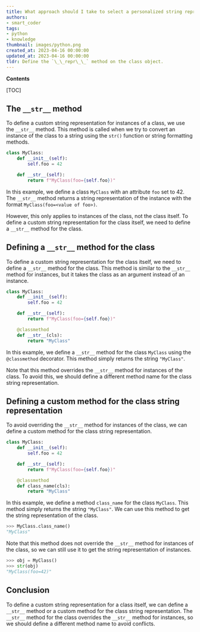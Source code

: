 ```yaml
---
title: What approach should I take to select a personalized string representation for the class itself rather than for its instances?
authors:
- smart_coder
tags:
- python
- knowledge
thumbnail: images/python.png
created_at: 2023-04-16 00:00:00
updated_at: 2023-04-16 00:00:00
tldr: Define the `\_\_repr\_\_` method on the class object.
---
```


**Contents**

[TOC]

## The `__str__` method

To define a custom string representation for instances of a class, we use the `__str__` method. This method is called when we try to convert an instance of the class to a string using the `str()` function or string formatting methods.

```python
class MyClass:
    def __init__(self):
        self.foo = 42

    def __str__(self):
        return f"MyClass(foo={self.foo})"
```

In this example, we define a class `MyClass` with an attribute `foo` set to 42. The `__str__` method returns a string representation of the instance with the format `MyClass(foo=<value of foo>)`.

However, this only applies to instances of the class, not the class itself. To define a custom string representation for the class itself, we need to define a `__str__` method for the class.


## Defining a `__str__` method for the class

To define a custom string representation for the class itself, we need to define a `__str__` method for the class. This method is similar to the `__str__` method for instances, but it takes the class as an argument instead of an instance.

```python
class MyClass:
    def __init__(self):
        self.foo = 42

    def __str__(self):
        return f"MyClass(foo={self.foo})"

    @classmethod
    def __str__(cls):
        return "MyClass"
```

In this example, we define a `__str__` method for the class `MyClass` using the `@classmethod` decorator. This method simply returns the string `"MyClass"`. 

Note that this method overrides the `__str__` method for instances of the class. To avoid this, we should define a different method name for the class string representation.


## Defining a custom method for the class string representation

To avoid overriding the `__str__` method for instances of the class, we can define a custom method for the class string representation.

```python
class MyClass:
    def __init__(self):
        self.foo = 42

    def __str__(self):
        return f"MyClass(foo={self.foo})"

    @classmethod
    def class_name(cls):
        return "MyClass"
```

In this example, we define a method `class_name` for the class `MyClass`. This method simply returns the string `"MyClass"`. We can use this method to get the string representation of the class.

```python
>>> MyClass.class_name()
"MyClass"
```

Note that this method does not override the `__str__` method for instances of the class, so we can still use it to get the string representation of instances.

```python
>>> obj = MyClass()
>>> str(obj)
"MyClass(foo=42)"
```


## Conclusion

To define a custom string representation for a class itself, we can define a `__str__` method or a custom method for the class string representation. The `__str__` method for the class overrides the `__str__` method for instances, so we should define a different method name to avoid conflicts.

